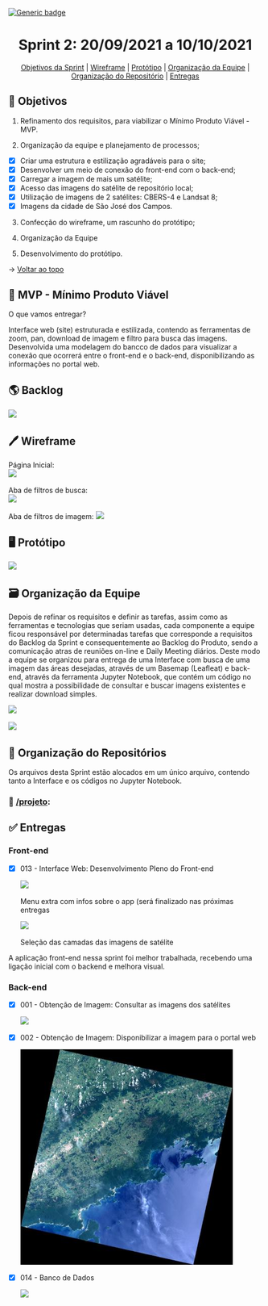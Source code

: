 [![Generic badge](https://img.shields.io/badge/STATUS%20DA%20SPRINT-EM%20DESENVOLVIMENTO-yellow)](https://shields.io/)
<br id="topo">
<h1 align="center"> Sprint 2: 20/09/2021 a 10/10/2021 </h1>
<p align="center"> 
    <a href="#objetivos">Objetivos da Sprint</a> |
    <a href="#wireframe">Wireframe</a> | 
    <a href="#prototipo">Protótipo</a> | 
    <a href="#org">Organização da Equipe</a> | 
    <a href="#repo">Organização do Repositório</a> |
    <a href="#entregas">Entregas</a> 
 </p>
 
<span id="objetivos">

## 🎯 Objetivos

1. Refinamento dos requisitos, para viabilizar o Mínimo Produto Viável - MVP.

2. Organização da equipe e planejamento de processos;

- [x] Criar uma estrutura e estilização agradáveis para o site;
- [x] Desenvolver um meio de conexão do front-end com o back-end;
- [x] Carregar a imagem de mais um satélite;
- [x] Acesso das imagens do satélite de repositório local;
- [x] Utilização de imagens de 2 satélites: CBERS-4 e Landsat 8;
- [x] Imagens da cidade de São José dos Campos.

3. Confecção do wireframe, um rascunho do protótipo;

4. Organização da Equipe

5. Desenvolvimento do protótipo.
 
→ [Voltar ao topo](#topo)

<span id="mvp">

## 🛴 MVP - Mínimo Produto Viável

<p>O que vamos entregar?</p>

Interface web (site) estruturada e estilizada, contendo as ferramentas de zoom, pan, download de imagem e filtro para busca das imagens. Desenvolvida uma modelagem do bancco de dados para visualizar a conexão que ocorrerá entre o front-end e o back-end, disponibilizando as informações no portal web.
    
<span id="backlog">

## 🌎 Backlog

![](https://github.com/grupo-3dsm/Sirius-repoP.I/blob/sprint-2/Imagens/Sprint2-Backlog.png)

<span id="wireframe">

## 🖊️ Wireframe

Página Inicial:  
![](https://github.com/grupo-3dsm/Sirius-repoP.I/blob/sprint-2/Imagens/Sprint2-Wireframe-PagInicial.png)
    
Aba de filtros de busca:   
![](https://github.com/grupo-3dsm/Sirius-repoP.I/blob/sprint-2/Imagens/Sprint2-Wireframe-FiltragemBusca.png)

Aba de filtros de imagem:
![](https://github.com/grupo-3dsm/Sirius-repoP.I/blob/sprint-2/Imagens/Sprint2-Wireframe-FiltrosImagem.png)

<span id="prototipo">

## :desktop_computer: Protótipo

![](https://github.com/grupo-3dsm/Sirius-repoP.I/blob/sprint-2/Imagens/Sprint2-Prototipo.gif)

<span id="org">

## 🗃️ Organização da Equipe

Depois de refinar os requisitos e definir as tarefas, assim como as ferramentas e tecnologias que seriam usadas, cada componente a equipe ficou responsável por determinadas
tarefas que corresponde a requisitos do Backlog da Sprint e consequentemente ao Backlog do Produto, sendo a comunicação atras de reuniões on-line e Daily Meeting diários.
Deste modo a equipe se organizou para entrega de uma Interface com busca de uma imagem das áreas desejadas, através de um Basemap (Leafleat) e back-end, 
através da ferramenta Jupyter Notebook, que contém um código no qual mostra a possibilidade de consultar e buscar imagens existentes e realizar download simples.

![](https://github.com/grupo-3dsm/Sirius-repoP.I/blob/sprint-2/Imagens/Sprint2-Burndown-A.png)

![](https://github.com/grupo-3dsm/Sirius-repoP.I/blob/sprint-2/Imagens/Sprint2-Burndown-B.png)

<span id="repo">

## :file_folder: Organização do Repositórios 

Os arquivos desta Sprint estão alocados em um único arquivo, contendo tanto a Interface e os códigos no Jupyter Notebook.
### 📁 <a href="https://github.com/grupo-3dsm/Sirius-repoP.I/tree/sprint-2/projeto">/projeto</a>:
    
    
    
<span id="entregas">

## :white_check_mark: Entregas
    
### Front-end

- [x] 013 - Interface Web: Desenvolvimento Pleno do Front-end
      
  ![](https://github.com/grupo-3dsm/Sirius-repoP.I/blob/sprint-2/Imagens/Sprint2-Menuextra.gif)

    Menu extra com infos sobre o app (será finalizado nas próximas entregas
    
  ![](https://github.com/grupo-3dsm/Sirius-repoP.I/blob/sprint-2/Imagens/Sprint2-MenuTiles.gif)   
    
   Seleção das camadas das imagens de satélite 
 
A aplicação front-end nessa sprint foi melhor trabalhada, recebendo uma ligação inicial com o backend e melhora visual.    
    
### Back-end
    
- [x] 001 - Obtenção de Imagem: Consultar as imagens dos satélites
    
    ![](https://github.com/grupo-3dsm/Sirius-repoP.I/blob/sprint-2/Imagens/Sprint2-Buscando_imagem_Landsat.jpg)
    
- [x] 002 - Obtenção de Imagem: Disponibilizar a imagem para o portal web
 
    ![](https://github.com/grupo-3dsm/Sirius-repoP.I/blob/sprint-2/Imagens/Sprint2-Landsat.jpg)

- [x] 014 - Banco de Dados
   
    ![](https://github.com/grupo-3dsm/Sirius-repoP.I/blob/sprint-2/Imagens/Sprint2-Modelagem-BancoDeDados.png)

    



    
    
